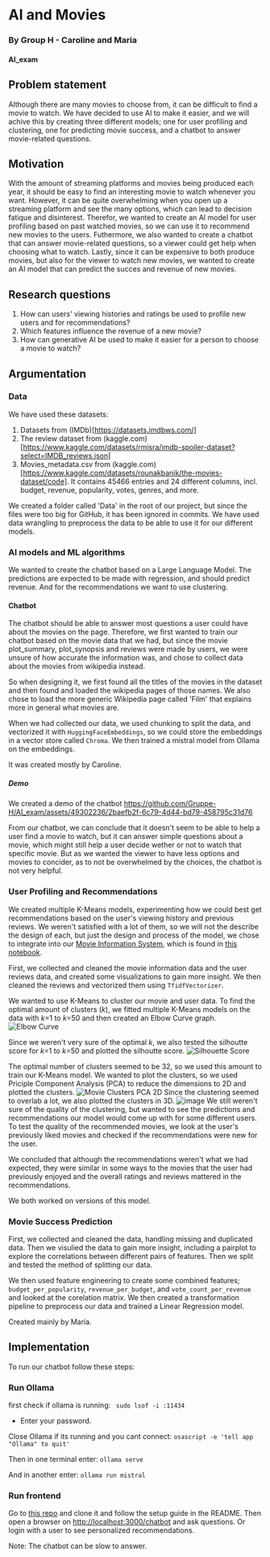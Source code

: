 # AI and Movies
### By Group H - Caroline and Maria
#### AI_exam

## Problem statement
Although there are many movies to choose from, it can be difficult to find a movie to watch. We have decided to use AI to make it easier, and we will achive this by creating three different models; one for user profiling and clustering, one for predicting movie success, and a chatbot to answer movie-related questions.

## Motivation
With the amount of streaming platforms and movies being produced each year, it should be easy to find an interesting movie to watch whenever you want. However, it can be quite overwhelming when you open up a streaming platform and see the many options, which can lead to decision fatique and disinterest. Therefor, we wanted to create an AI model for user profiling based on past watched movies, so we can use it to recommend new movies to the users. Futhermore, we also wanted to create a chatbot that can answer movie-related questions, so a viewer could get help when choosing what to watch. Lastly, since it can be expensive to both produce movies, but also for the viewer to watch new movies, we wanted to create an AI model that can predict the succes and revenue of new movies.

## Research questions
1. How can users' viewing histories and ratings be used to profile new users and for recommendations?
2. Which features influence the revenue of a new movie?
3. How can generative AI be used to make it easier for a person to choose a movie to watch?

## Argumentation

### Data
We have used these datasets:
1. Datasets from (IMDb)[https://datasets.imdbws.com/]
2. The review dataset from (kaggle.com)[https://www.kaggle.com/datasets/rmisra/imdb-spoiler-dataset?select=IMDB_reviews.json]
3. Movies_metadata.csv from (kaggle.com)[https://www.kaggle.com/datasets/rounakbanik/the-movies-dataset/code]. It contains 45466 entries and 24 different columns, incl. budget, revenue, popularity, votes, genres, and more.

We created a folder called 'Data' in the root of our project, but since the files were too big for GitHub, it has been ignored in commits. We have used data wrangling to preprocess the data to be able to use it for our different models.

### AI models and ML algorithms
We wanted to create the chatbot based on a Large Language Model.
The predictions are expected to be made with regression, and should predict revenue.
And for the recommendations we want to use clustering. 

#### Chatbot
The chatbot should be able to answer most questions a user could have about the movies on the page. Therefore, we first wanted to train our chatbot based on the movie data that we had, but since the movie plot_summary, plot_synopsis and reviews were made by users, we were unsure of how accurate the information was, and chose to collect data about the movies from wikipedia instead. 

So when designing it, we first found all the titles of the movies in the dataset and then found and loaded the wikipedia pages of those names. We also chose to load the more generic Wikipedia page called 'Film' that explains more in general what movies are. 

When we had collected our data, we used chunking to split the data, and vectorized it with `HuggingFaceEmbeddings`, so we could store the embeddings in a vector store called `Chroma`. We then trained a mistral model from Ollama on the embeddings. 

It was created mostly by Caroline.

##### Demo
We created a demo of the chatbot
https://github.com/Gruppe-H/AI_exam/assets/49302236/2baefb2f-6c79-4d44-bd79-458795c31d76

From our chatbot, we can conclude that it doesn't seem to be able to help a user find a movie to watch, but it can answer simple questions about a movie, which might still help a user decide wether or not to watch that specific movie. But as we wanted the viewer to have less options and movies to concider, as to not be overwhelmed by the choices, the chatbot is not very helpful. 

### User Profiling and Recommendations
We created multiple K-Means models, experimenting how we could best get recommendations based on the user's viewing history and previous reviews. We weren't satisfied with a lot of them, so we will not the describe the design of each, but just the design and process of the model, we chose to integrate into our [Movie Information System](https://github.com/Gruppe-H/DB_Exam_frontend), which is found in [this notebook](https://github.com/Gruppe-H/AI_exam/blob/main/profiling-Copy1.ipynb).

First, we collected and cleaned the movie information data and the user reviews data, and created some visualizations to gain more insight. We then cleaned the reviews and vectorized them using `TfidfVectorizer`. 

We wanted to use K-Means to cluster our movie and user data. To find the optimal amount of clusters ($k$), we fitted multiple K-Means models on the data with $k$=1 to $k$=50 and then created an Elbow Curve graph.
![Elbow Curve](https://github.com/Gruppe-H/AI_exam/assets/49302236/60c51306-c761-4dab-b879-5c841c831641)

Since we weren't very sure of the optimal $k$, we also tested the silhoutte score for $k$=1 to $k$=50 and plotted the silhoutte score.
![Silhouette Score](https://github.com/Gruppe-H/AI_exam/assets/49302236/4feb441a-db76-4dc8-a4fb-985416b5ffdd)

The optimal number of clusters seemed to be 32, so we used this amount to train our K-Means model. We wanted to plot the clusters, so we used Priciple Component Analysis (PCA) to reduce the dimensions to 2D and plotted the clusters.
![Movie Clusters PCA 2D](https://github.com/Gruppe-H/AI_exam/assets/49302236/e75996cb-0368-4214-adfd-2f1894910b4e)
Since the clustering seemed to overlab a lot, we also plotted the clusters in 3D.
![image](https://github.com/Gruppe-H/AI_exam/assets/49302236/96d41390-f4a3-4494-89dc-f9d87a14bf81)
We still weren't sure of the quality of the clustering, but wanted to see the predictions and recommendations our model would come up with for some different users. To test the quality of the recommended movies, we look at the user's previously liked movies and checked if the recommendations were new for the user. 

We concluded that although the recommendations weren't what we had expected, they were similar in some ways to the movies that the user had previously enjoyed and the overall ratings and reviews mattered in the recommendations.

We both worked on versions of this model.

### Movie Success Prediction
First, we collected and cleaned the data, handling missing and duplicated data. Then we visulied the data to gain more insight, including a pairplot to explore the correlations between different pairs of features. Then we split and tested the method of splitting our data.

We then used feature engineering to create some combined features; `budget_per_popularity`, `revenue_per_budget`, and `vote_count_per_revenue` and looked at the corelation matrix.
We then created a transformation pipeline to preprocess our data and trained a Linear Regression model.

Created mainly by Maria.

## Implementation
To run our chatbot follow these steps:

### Run Ollama

first check if ollama is running:
``` sudo lsof -i :11434```

- Enter your password.

Close Ollama if its running and you cant connect:
``` osascript -e 'tell app "Ollama" to quit' ```

Then in one terminal enter:
``` ollama serve ```

And in another enter: 
``` ollama run mistral ```

### Run frontend
Go to [this repo](https://github.com/Gruppe-H/DB_Exam_frontend) and clone it and follow the setup guide in the README. Then open a browser on [http://localhost:3000/chatbot](http://localhost:3000/chatbot) and ask questions. Or login with a user to see personalized recommendations. 

Note: The chatbot can be slow to answer.
